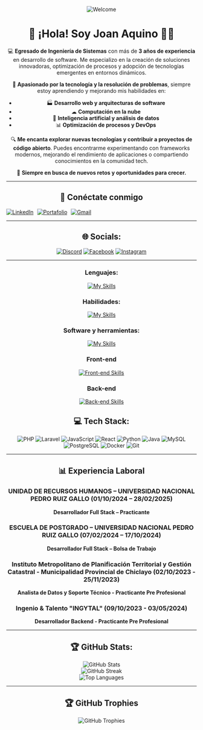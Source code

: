 <div align="center">
  
![Welcome](https://media.giphy.com/media/v1.Y2lkPTc5MGI3NjExNXFnZW9rOHJ4ZnB4aG50dDlmZGVwdjJiMzc4NTQ3dnRzd3E4eG1zZiZlcD12MV9naWZzX3NlYXJjaCZjdD1n/VbnUQpnihPSIgIXuZv/giphy.gif)

# 👋 ¡Hola! Soy Joan Aquino 👨‍💻

💻 **Egresado de Ingeniería de Sistemas** con más de **3 años de experiencia** en desarrollo de software. Me especializo en la creación de soluciones innovadoras, optimización de procesos y adopción de tecnologías emergentes en entornos dinámicos.

🚀 **Apasionado por la tecnología y la resolución de problemas**, siempre estoy aprendiendo y mejorando mis habilidades en:

- 🏭 **Desarrollo web y arquitecturas de software**
- ☁ **Computación en la nube**
- 🤖 **Inteligencia artificial y análisis de datos**
- 📊 **Optimización de procesos y DevOps**

🔍 **Me encanta explorar nuevas tecnologías y contribuir a proyectos de código abierto**. Puedes encontrarme experimentando con frameworks modernos, mejorando el rendimiento de aplicaciones o compartiendo conocimientos en la comunidad tech.

🌱 **Siempre en busca de nuevos retos y oportunidades para crecer.**



---

## 📧 Conéctate conmigo

<div style="display: flex; gap: 10px;">
  <a href="https://www.linkedin.com/in/joan-aquino/">
    <img src="https://img.shields.io/badge/LinkedIn-0A66C2?style=for-the-badge&logo=linkedin&logoColor=white" alt="LinkedIn">
  </a>
  <a href="https://jaquinov.engineer">
    <img src="https://img.shields.io/badge/Portafolio-000000?style=for-the-badge&logo=About.me&logoColor=white" alt="Portafolio">
  </a>
  <a href="mailto:joan.aquino.vasquez@gmail.com">
    <img src="https://img.shields.io/badge/Gmail-D14836?style=for-the-badge&logo=gmail&logoColor=white" alt="Gmail">
  </a>
</div>


---

## 🌐 Socials:

<div align="center">

[![Discord](https://img.shields.io/badge/Discord-%237289DA.svg?logo=discord&logoColor=white)](https://discord.gg/joan_aquino) [![Facebook](https://img.shields.io/badge/Facebook-%231877F2.svg?logo=Facebook&logoColor=white)](https://facebook.com/JoanAquinoVasquez) [![Instagram](https://img.shields.io/badge/Instagram-%23E4405F.svg?logo=Instagram&logoColor=white)](https://www.instagram.com/joan_aquinovasquez/)

</div>

---

### Lenguajes:

[![My Skills](https://skillicons.dev/icons?i=py,java,js,css&perline=4)](https://skillicons.dev)

### Habilidades:

[![My Skills](https://skillicons.dev/icons?i=git,github&perline=9)](https://skillicons.dev)

### Software y herramientas:

[![My Skills](https://skillicons.dev/icons?i=vscode,figma,postman&perline=5)](https://skillicons.dev)

### Front-end

[![Front-end Skills](https://skillicons.dev/icons?i=html,tailwind,bootstrap,react,js,vite&perline=6)](https://skillicons.dev)

### Back-end

[![Back-end Skills](https://skillicons.dev/icons?i=laravel,mysql,aws,gcp,azure,git,docker,linux,php,py,flask,postgres&perline=6)](https://skillicons.dev)

## 💻 Tech Stack:

![PHP](https://img.shields.io/badge/PHP-777BB4?style=for-the-badge&logo=php&logoColor=white) ![Laravel](https://img.shields.io/badge/Laravel-FF2D20?style=for-the-badge&logo=laravel&logoColor=white) ![JavaScript](https://img.shields.io/badge/JavaScript-F7DF1E?style=for-the-badge&logo=javascript&logoColor=black) ![React](https://img.shields.io/badge/React-61DAFB?style=for-the-badge&logo=react&logoColor=black) ![Python](https://img.shields.io/badge/Python-3776AB?style=for-the-badge&logo=python&logoColor=white) ![Java](https://img.shields.io/badge/Java-007396?style=for-the-badge&logo=openjdk&logoColor=white) ![MySQL](https://img.shields.io/badge/MySQL-4479A1?style=for-the-badge&logo=mysql&logoColor=white) ![PostgreSQL](https://img.shields.io/badge/PostgreSQL-336791?style=for-the-badge&logo=postgresql&logoColor=white) ![Docker](https://img.shields.io/badge/Docker-2496ED?style=for-the-badge&logo=docker&logoColor=white) ![Git](https://img.shields.io/badge/Git-F05033?style=for-the-badge&logo=git&logoColor=white)

---

## 📊 Experiencia Laboral

### **UNIDAD DE RECURSOS HUMANOS – UNIVERSIDAD NACIONAL PEDRO RUIZ GALLO (01/10/2024 – 28/02/2025)**

**Desarrollador Full Stack – Practicante**

### **ESCUELA DE POSTGRADO – UNIVERSIDAD NACIONAL PEDRO RUIZ GALLO (07/02/2024 – 17/10/2024)**

**Desarrollador Full Stack – Bolsa de Trabajo**

### **Instituto Metropolitano de Planificación Territorial y Gestión Catastral - Municipalidad Provincial de Chiclayo (02/10/2023 - 25/11/2023)**

**Analista de Datos y Soporte Técnico - Practicante Pre Profesional**

### **Ingenio & Talento "INGYTAL" (09/10/2023 - 03/05/2024)**

**Desarrollador Backend - Practicante Pre Profesional**

---

## 🏆 GitHub Stats:

<div align="center">

![GitHub Stats](https://github-readme-stats.vercel.app/api?username=JoanAquinoVasquez&theme=tokyonight&hide_border=true&include_all_commits=false&count_private=false)
<br/>
![GitHub Streak](https://github-readme-streak-stats.herokuapp.com/?user=JoanAquinoVasquez&theme=tokyonight&hide_border=true)
<br/>
![Top Languages](https://github-readme-stats.vercel.app/api/top-langs/?username=JoanAquinoVasquez&theme=tokyonight&hide_border=true&include_all_commits=false&count_private=false&layout=compact)

</div>

---

## 🏆 GitHub Trophies

<div align="center">
  
![GitHub Trophies](https://github-profile-trophy.vercel.app/?username=JoanAquinoVasquez&theme=radical&no-frame=false&no-bg=true&margin-w=4)

</div>
